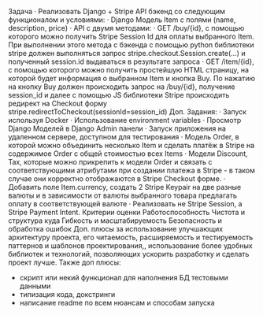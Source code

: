 Задача
·         Реализовать Django + Stripe API бэкенд со следующим функционалом и условиями:
·         Django Модель Item с полями (name, description, price)
·         API с двумя методами:
·         GET /buy/{id}, c помощью которого можно получить Stripe Session Id для оплаты выбранного Item. При выполнении этого метода c бэкенда с помощью python библиотеки stripe должен выполняться запрос stripe.checkout.Session.create(...) и полученный session.id выдаваться в результате запроса
·         GET /item/{id}, c помощью которого можно получить простейшую HTML страницу, на которой будет информация о выбранном Item и кнопка Buy. По нажатию на кнопку Buy должен происходить запрос на /buy/{id}, получение session_id и далее с помощью JS библиотеки Stripe происходить редирект на Checkout форму stripe.redirectToCheckout(sessionId=session_id)
Доп. Задания: 
·         Запуск используя Docker
·         Использование environment variables
·         Просмотр Django Моделей в Django Admin панели
·         Запуск приложения на удаленном сервере, доступном для тестирования
·         Модель Order, в которой можно объединить несколько Item и сделать платёж в Stripe на содержимое Order c общей стоимостью всех Items
·         Модели Discount, Tax, которые можно прикрепить к модели Order и связать с соответствующими атрибутами при создании платежа в Stripe - в таком случае они корректно отображаются в Stripe Checkout форме.
·         Добавить поле Item.currency, создать 2 Stripe Keypair на две разные валюты и в зависимости от валюты выбранного товара предлагать оплату в соответствующей валюте
·         Реализовать не Stripe Session, а Stripe Payment Intent.
Критерии оценки
Работоспособность
Чистота и структура куда
Гибкость и масштабируемость
Безопасность и обработка ошибок
Доп. плюсы за использование улучшающих архитектуру проекта, его читаемость, расширяемость и тестируемость паттернов и шаблонов проектирования,, использование более удобных библиотек и технологий, позволяющих ускорить разработку и сделать проект лучше.
 Также доп плюсы:
- скрипт или некий функционал для наполнения БД тестовыми данными
- типизация кода, докстринги
- написание readme по всем нюансам и способам запуска
